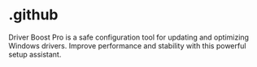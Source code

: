 # .github
Driver Boost Pro is a safe configuration tool for updating and optimizing Windows drivers. Improve performance and stability with this powerful setup assistant.
